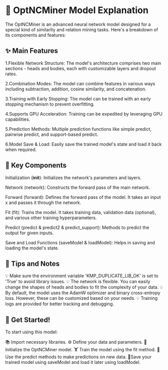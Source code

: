 # 🚀 OptNCMiner Model Explanation 

The OptNCMiner is an advanced neural network model designed for a special kind of similarity and relation mining tasks. Here's a breakdown of its components and features:

## ✨ Main Features 

1.Flexible Network Structure: The model's architecture comprises two main sections - heads and bodies, each with customizable layers and dropout rates. 

2.Combination Modes: The model can combine features in various ways including subtraction, addition, cosine similarity, and concatenation. 

3.Training with Early Stopping: The model can be trained with an early stopping mechanism to prevent overfitting. 

4.Supports GPU Acceleration: Training can be expedited by leveraging GPU capabilities. 

5.Prediction Methods: Multiple prediction functions like simple predict, pairwise predict, and support-based predict. 

6.Model Save & Load: Easily save the trained model's state and load it back when required. 

## 🔧 Key Components 

Initialization (__init__): Initializes the network's parameters and layers.

Network (network): Constructs the forward pass of the main network.

Forward (forward): Defines the forward pass of the model. It takes an input x and passes it through the network.

Fit (fit): Trains the model. It takes training data, validation data (optional), and various other training hyperparameters.

Predict (predict & predict2 & predict_support): Methods to predict the output for given inputs.

Save and Load Functions (saveModel & loadModel): Helps in saving and loading the model's state.

## 📝 Tips and Notes 

💡 Make sure the environment variable 'KMP_DUPLICATE_LIB_OK' is set to 'True' to avoid library issues.
💡 The network is flexible. You can easily change the shapes of heads and bodies to fit the complexity of your data.
💡 By default, the model uses the AdamW optimizer and binary cross-entropy loss. However, these can be customized based on your needs.
💡 Training logs are provided for better tracking and debugging.

## 🚀 Get Started! 
To start using this model:

📚 Import necessary libraries.
⚙️ Define your data and parameters.
🎉 Initialize the OptNCMiner model.
🏋️ Train the model using the fit method.
🔮 Use the predict methods to make predictions on new data.
💼Save your trained model using saveModel and load it later using loadModel.

